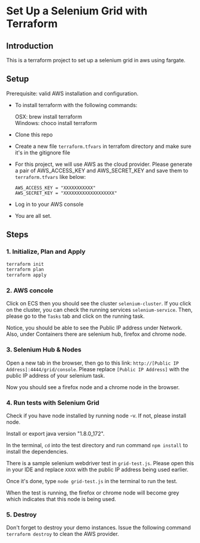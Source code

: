 # Set Up a Selenium Grid with Terraform

## Introduction

This is a terraform project to set up a selenium grid in aws using fargate.

## Setup
Prerequisite: valid AWS installation and configuration.

* To install terraform with the following commands:

    OSX: brew install terraform\
    Windows: choco install terraform

* Clone this repo

* Create a new file `terraform.tfvars` in terrafom directory and make sure it's in the gitignore file

* For this project, we will use AWS as the cloud provider. Please generate a pair of AWS_ACCESS_KEY and AWS_SECRET_KEY and save them to `terraform.tfvars` like below:
    ```
    AWS_ACCESS_KEY = "XXXXXXXXXXX"
    AWS_SECRET_KEY = "XXXXXXXXXXXXXXXXXXX"
    ```
* Log in to your AWS console

* You are all set.

## Steps

### 1. Initialize, Plan and Apply

```bash
terraform init
terraform plan
terraform apply
```

### 2. AWS concole

Click on ECS then you should see the cluster `selenium-cluster`. If you click on the cluster, you can check the running services `selenium-service`. Then, please go to the `Tasks` tab and click on the running task. 

Notice, you should be able to see the Public IP address under Network. Also, under Containers there are selenium hub, firefox and chrome node.

### 3. Selenium Hub & Nodes

Open a new tab in the browser, then go to this link: `http://[Public IP Address]:4444/grid/console`. Please replace `[Public IP Address]` with the public IP address of your selenium task.

Now you should see a firefox node and a chrome node in the browser.

### 4. Run tests with Selenium Grid

Check if you have node installed by running node -v. If not, please install node.

Install or export java version "1.8.0_172".

In the terminal, `cd` into the test directory and run command `npm install` to install the dependencies.

There is a sample selenium webdriver test in `grid-test.js`. Please open this in your IDE and replace `XXXX` with the public IP address being used earlier.

Once it's done, type `node grid-test.js` in the terminal to run the test.

When the test is running, the firefox or chrome node will become grey which indicates that this node is being used.

### 5. Destroy

Don't forget to destroy your demo instances.
Issue the following command `terraform destroy` to clean the AWS provider.
